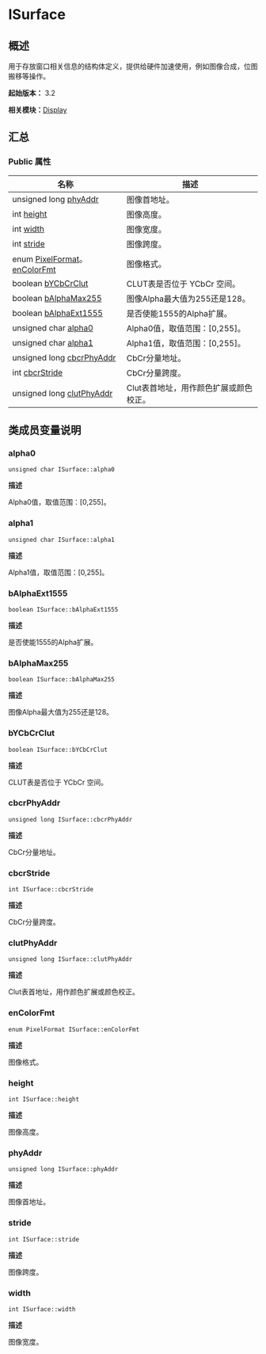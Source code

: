 # ISurface


## 概述

用于存放窗口相关信息的结构体定义，提供给硬件加速使用，例如图像合成，位图搬移等操作。

**起始版本：** 3.2

**相关模块：**[Display](_display_v10.md)


## 汇总


### Public 属性

| 名称 | 描述 | 
| -------- | -------- |
| unsigned long [phyAddr](#phyaddr) | 图像首地址。  | 
| int [height](#height) | 图像高度。  | 
| int [width](#width) | 图像宽度。  | 
| int [stride](#stride) | 图像跨度。  | 
| enum [PixelFormat](_display_v10.md#pixelformat)。[enColorFmt](#encolorfmt) | 图像格式。  | 
| boolean [bYCbCrClut](#bycbcrclut) | CLUT表是否位于 YCbCr 空间。  | 
| boolean [bAlphaMax255](#balphamax255) | 图像Alpha最大值为255还是128。  | 
| boolean [bAlphaExt1555](#balphaext1555) | 是否使能1555的Alpha扩展。  | 
| unsigned char [alpha0](#alpha0) | Alpha0值，取值范围：[0,255]。  | 
| unsigned char [alpha1](#alpha1) | Alpha1值，取值范围：[0,255]。  | 
| unsigned long [cbcrPhyAddr](#cbcrphyaddr) | CbCr分量地址。  | 
| int [cbcrStride](#cbcrstride) | CbCr分量跨度。  | 
| unsigned long [clutPhyAddr](#clutphyaddr) | Clut表首地址，用作颜色扩展或颜色校正。  | 


## 类成员变量说明


### alpha0

```
unsigned char ISurface::alpha0
```
**描述**

Alpha0值，取值范围：[0,255]。


### alpha1

```
unsigned char ISurface::alpha1
```
**描述**

Alpha1值，取值范围：[0,255]。


### bAlphaExt1555

```
boolean ISurface::bAlphaExt1555
```
**描述**

是否使能1555的Alpha扩展。


### bAlphaMax255

```
boolean ISurface::bAlphaMax255
```
**描述**

图像Alpha最大值为255还是128。


### bYCbCrClut

```
boolean ISurface::bYCbCrClut
```
**描述**

CLUT表是否位于 YCbCr 空间。


### cbcrPhyAddr

```
unsigned long ISurface::cbcrPhyAddr
```
**描述**

CbCr分量地址。


### cbcrStride

```
int ISurface::cbcrStride
```
**描述**

CbCr分量跨度。


### clutPhyAddr

```
unsigned long ISurface::clutPhyAddr
```
**描述**

Clut表首地址，用作颜色扩展或颜色校正。


### enColorFmt

```
enum PixelFormat ISurface::enColorFmt
```
**描述**

图像格式。


### height

```
int ISurface::height
```
**描述**

图像高度。


### phyAddr

```
unsigned long ISurface::phyAddr
```
**描述**

图像首地址。


### stride

```
int ISurface::stride
```
**描述**

图像跨度。


### width

```
int ISurface::width
```
**描述**

图像宽度。
